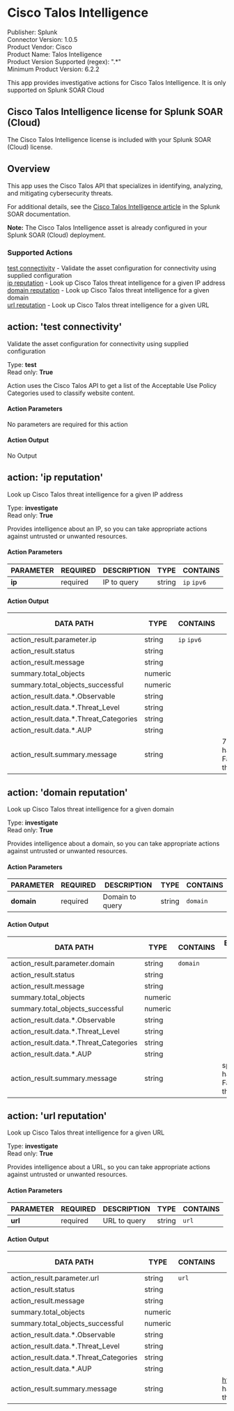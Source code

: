 [comment]: # "Auto-generated SOAR connector documentation"
# Cisco Talos Intelligence

Publisher: Splunk  
Connector Version: 1.0.5  
Product Vendor: Cisco  
Product Name: Talos Intelligence  
Product Version Supported (regex): ".\*"  
Minimum Product Version: 6.2.2  

This app provides investigative actions for Cisco Talos Intelligence. It is only supported on Splunk SOAR Cloud

[comment]: # " File: README.md"
[comment]: # "Copyright (c) 2025 Splunk Inc."
[comment]: # ""
[comment]: # "Licensed under the Apache License, Version 2.0 (the 'License');"
[comment]: # "you may not use this file except in compliance with the License."
[comment]: # "You may obtain a copy of the License at"
[comment]: # ""
[comment]: # "    http://www.apache.org/licenses/LICENSE-2.0"
[comment]: # ""
[comment]: # "Unless required by applicable law or agreed to in writing, software distributed under"
[comment]: # "the License is distributed on an 'AS IS' BASIS, WITHOUT WARRANTIES OR CONDITIONS OF ANY KIND,"
[comment]: # "either express or implied. See the License for the specific language governing permissions"
[comment]: # "and limitations under the License."
[comment]: # ""
## Cisco Talos Intelligence license for Splunk SOAR (Cloud)

The Cisco Talos Intelligence license is included with your Splunk SOAR (Cloud) license.

## Overview

This app uses the Cisco Talos API that specializes in identifying, analyzing, and mitigating cybersecurity threats.

For additional details, see the [Cisco Talos Intelligence article](https://docs.splunk.com/Documentation/SOAR/current/Playbook/Talos) in the Splunk SOAR documentation.

**Note:** The Cisco Talos Intelligence asset is already configured in your Splunk SOAR (Cloud) deployment. 

### Supported Actions  
[test connectivity](#action-test-connectivity) - Validate the asset configuration for connectivity using supplied configuration  
[ip reputation](#action-ip-reputation) - Look up Cisco Talos threat intelligence for a given IP address  
[domain reputation](#action-domain-reputation) - Look up Cisco Talos threat intelligence for a given domain  
[url reputation](#action-url-reputation) - Look up Cisco Talos threat intelligence for a given URL  

## action: 'test connectivity'
Validate the asset configuration for connectivity using supplied configuration

Type: **test**  
Read only: **True**

Action uses the Cisco Talos API to get a list of the Acceptable Use Policy Categories used to classify website content.

#### Action Parameters
No parameters are required for this action

#### Action Output
No Output  

## action: 'ip reputation'
Look up Cisco Talos threat intelligence for a given IP address

Type: **investigate**  
Read only: **True**

Provides intelligence about an IP, so you can take appropriate actions against untrusted or unwanted resources.

#### Action Parameters
PARAMETER | REQUIRED | DESCRIPTION | TYPE | CONTAINS
--------- | -------- | ----------- | ---- | --------
**ip** |  required  | IP to query | string |  `ip`  `ipv6` 

#### Action Output
DATA PATH | TYPE | CONTAINS | EXAMPLE VALUES
--------- | ---- | -------- | --------------
action_result.parameter.ip | string |  `ip`  `ipv6`  |  
action_result.status | string |  |  
action_result.message | string |  |  
summary.total_objects | numeric |  |  
summary.total_objects_successful | numeric |  |  
action_result.data.\*.Observable | string |  |  
action_result.data.\*.Threat_Level | string |  |  
action_result.data.\*.Threat_Categories | string |  |  
action_result.data.\*.AUP | string |  |  
action_result.summary.message | string |  |   72.163.4.185 has a Favorable threat level   

## action: 'domain reputation'
Look up Cisco Talos threat intelligence for a given domain

Type: **investigate**  
Read only: **True**

Provides intelligence about a domain, so you can take appropriate actions against untrusted or unwanted resources.

#### Action Parameters
PARAMETER | REQUIRED | DESCRIPTION | TYPE | CONTAINS
--------- | -------- | ----------- | ---- | --------
**domain** |  required  | Domain to query | string |  `domain` 

#### Action Output
DATA PATH | TYPE | CONTAINS | EXAMPLE VALUES
--------- | ---- | -------- | --------------
action_result.parameter.domain | string |  `domain`  |  
action_result.status | string |  |  
action_result.message | string |  |  
summary.total_objects | numeric |  |  
summary.total_objects_successful | numeric |  |  
action_result.data.\*.Observable | string |  |  
action_result.data.\*.Threat_Level | string |  |  
action_result.data.\*.Threat_Categories | string |  |  
action_result.data.\*.AUP | string |  |  
action_result.summary.message | string |  |   splunk.com has a Favorable threat level   

## action: 'url reputation'
Look up Cisco Talos threat intelligence for a given URL

Type: **investigate**  
Read only: **True**

Provides intelligence about a URL, so you can take appropriate actions against untrusted or unwanted resources.

#### Action Parameters
PARAMETER | REQUIRED | DESCRIPTION | TYPE | CONTAINS
--------- | -------- | ----------- | ---- | --------
**url** |  required  | URL to query | string |  `url` 

#### Action Output
DATA PATH | TYPE | CONTAINS | EXAMPLE VALUES
--------- | ---- | -------- | --------------
action_result.parameter.url | string |  `url`  |  
action_result.status | string |  |  
action_result.message | string |  |  
summary.total_objects | numeric |  |  
summary.total_objects_successful | numeric |  |  
action_result.data.\*.Observable | string |  |  
action_result.data.\*.Threat_Level | string |  |  
action_result.data.\*.Threat_Categories | string |  |  
action_result.data.\*.AUP | string |  |  
action_result.summary.message | string |  |   https://splunk.com has a Favorable threat level 